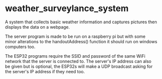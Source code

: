 # weather_surveylance_system
A system that collects basic weather information and captures pictures then displays the data on a webpage.

The server program is made to be run on a raspberry pi but with some minor alterations to the handoutAddress() function it should run on windows computers too.

The ESP32 programs require the SSID and password of the same WiFi network that the server is connected to. The server's IP address can also be given but is optional, the ESP32s
will make a UDP broadcast asking for the server's IP address if they need too. 

